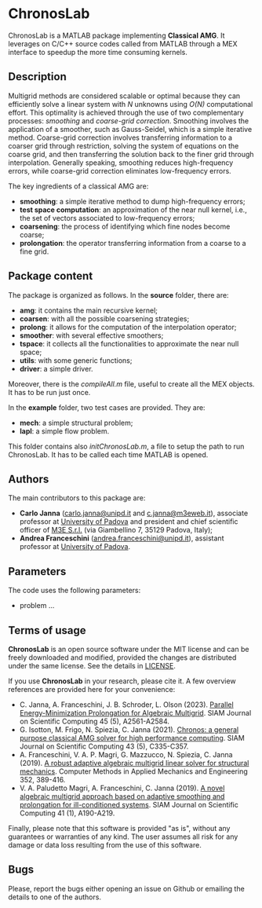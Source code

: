 # ChronosLab

ChronosLab is a MATLAB package implementing **Classical AMG**. It leverages on
C/C++ source codes called from MATLAB through a MEX interface to speedup the
more time consuming kernels.

## Description ##

Multigrid methods are considered scalable or optimal because they can
efficiently solve a linear system with *N* unknowns using *O(N)* computational
effort. This optimality is achieved through the use of two complementary
processes: *smoothing* and *coarse-grid correction*. Smoothing involves the
application of a smoother, such as Gauss-Seidel, which is a simple iterative
method. Coarse-grid correction involves transferring information to a coarser
grid through restriction, solving the system of equations on the coarse grid,
and then transferring the solution back to the finer grid through
interpolation. Generally speaking, smoothing reduces high-frequency errors,
while coarse-grid correction eliminates low-frequency errors.

The key ingredients of a classical AMG are:

* **smoothing**: a simple iterative method to dump high-frequency errors;
* **test space computation**: an approximation of the near null kernel, i.e.,
  the set of vectors associated to low-frequency errors;
* **coarsening**: the process of identifying which fine nodes become coarse;
* **prolongation**: the operator transferring information from a coarse to a
  fine grid.

## Package content ##

The package is organized as follows. In the **source** folder, there are:

* **amg**: it contains the main recursive kernel;
* **coarsen**: with all the possible coarsening strategies;
* **prolong**: it allows for the computation of the interpolation operator;
* **smoother**: with several effective smoothers;
* **tspace**: it collects all the functionalities to approximate the near null
  space;
* **utils**: with some generic functions;
* **driver**: a simple driver.

Moreover, there is the *compileAll.m* file, useful to create all the MEX
objects. It has to be run just once.

In the **example** folder, two test cases are provided. They are:

* **mech**: a simple structural problem;
* **lapl**: a simple flow problem.

This folder contains also *initChronosLab.m*, a file to setup the path to run
ChronosLab. It has to be called each time MATLAB is opened.

## Authors ##
The main contributors to this package are:

* **Carlo Janna** (carlo.janna@unipd.it and c.janna@m3eweb.it), associate
  professor at [University of Padova](https://www.unipd.it/en) and president
and chief scientific officer of [M3E S.r.l.](https://www.m3eweb.it) (via
Giambellino 7, 35129 Padova, Italy);
* **Andrea Franceschini** (andrea.franceschini@unipd.it), assistant professor
  at [University of Padova](https://www.unipd.it/en).

## Parameters ##
The code uses the following parameters:

* problem ...

## Terms of usage ##
**ChronosLab** is an open source software under the MIT license and can be
freely downloaded and modified, provided the changes are distributed under the
same license. See the details in [LICENSE](LICENSE).

If you use **ChronosLab** in your research, please cite it. A few overview
references are provided here for your convenience:

* C. Janna, A. Franceschini, J. B. Schroder, L. Olson (2023). [Parallel
  Energy-Minimization Prolongation for Algebraic
Multigrid](https://doi.org/10.1137/22M1513794). SIAM Journal on Scientific
Computing 45 (5), A2561-A2584.
* G. Isotton, M. Frigo, N. Spiezia, C. Janna (2021). [Chronos: a general
  purpose classical AMG solver for high performance
computing](https://doi.org/10.1137/21M1398586). SIAM Journal on Scientific
Computing 43 (5), C335-C357.
* A. Franceschini, V. A. P. Magri, G. Mazzucco, N. Spiezia, C. Janna (2019). [A
  robust adaptive algebraic multigrid linear solver for structural
mechanics](https://doi.org/10.1016/j.cma.2019.04.034). Computer Methods in
Applied Mechanics and Engineering 352, 389-416.
* V. A. Paludetto Magri, A. Franceschini, C. Janna (2019). [A novel algebraic
  multigrid approach based on adaptive smoothing and prolongation for
ill-conditioned systems](https://doi.org/10.1137/17M1161178). SIAM Journal on
Scientific Computing 41 (1), A190-A219.

Finally, please note that this software is provided "as is", without any
guarantees or warranties of any kind. The user assumes all risk for any damage
or data loss resulting from the use of this software.

## Bugs ##
Please, report the bugs either opening an issue on Github or emailing the
details to one of the authors.
